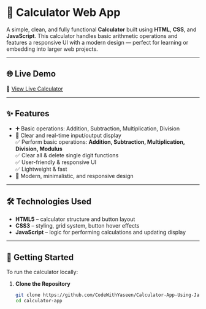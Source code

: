 # 🧮 Calculator Web App

A simple, clean, and fully functional **Calculator** built using **HTML**, **CSS**, and **JavaScript**. This calculator handles basic arithmetic operations and features a responsive UI with a modern design — perfect for learning or embedding into larger web projects.

---

## 🌐 Live Demo

🔗 [View Live Calculator](https://codewithyaseen.github.io/Calcualator-App-Using-JavaScript/)  
<!-- Replace '#' with your live demo link -->

---

## ✨ Features

- ➕ Basic operations: Addition, Subtraction, Multiplication, Division  
- 🧠 Clear and real-time input/output display  
  ✅ Perform basic operations: **Addition, Subtraction, Multiplication, Division, Modulus**  
  ✅ Clear all & delete single digit functions  
  ✅ User-friendly & responsive UI  
  ✅ Lightweight & fast  
- 🎨 Modern, minimalistic, and responsive design  

---

## 🛠️ Technologies Used

- **HTML5** – calculator structure and button layout  
- **CSS3** – styling, grid system, button hover effects  
- **JavaScript** – logic for performing calculations and updating display  

---

## 🚀 Getting Started

To run the calculator locally:

1. **Clone the Repository**
   ```bash
   git clone https://github.com/CodeWithYaseen/Calculator-App-Using-JavaScript.git
   cd calculator-app
